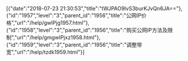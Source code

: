 [{"date":"2018-07-23 21:30:53","title":"tWJPAO9lvS3burKJvQn6JA=="},{"id":"1957","level":"3","parent_id":"1956","title":"公网IP价格","url":"/help/gwIPjg1957.html"},{"id":"1958","level":"3","parent_id":"1956","title":"购买公网IP方法及限制","url":"/help/gmgwIPjxz1958.html"},{"id":"1959","level":"3","parent_id":"1956","title":"调整带宽","url":"/help/tzdk1959.html"}]